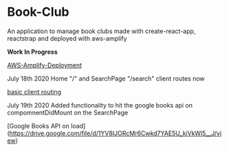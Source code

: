 # Book-Club
An application to manage book clubs made with create-react-app, reactstrap and deployed with aws-amplify

**Work In Progress**

[AWS-Amplify-Deployment](https://master.d3ghrbf69ms0s4.amplifyapp.com/)

July 18th 2020
Home "/" and SearchPage "/search" client routes now


[basic client routing](https://drive.google.com/file/d/1ko3YiuScsLRZX7K5vafv9btGAMpD4VPs/view)

July 19th 2020
Added functionality to hit the google books api on compomnentDidMount on the SearchPage 


[Google Books API on load] (https://drive.google.com/file/d/1YV8IJORcMr6Cwkd7YAE5U_kiVkWl5__J/view)

